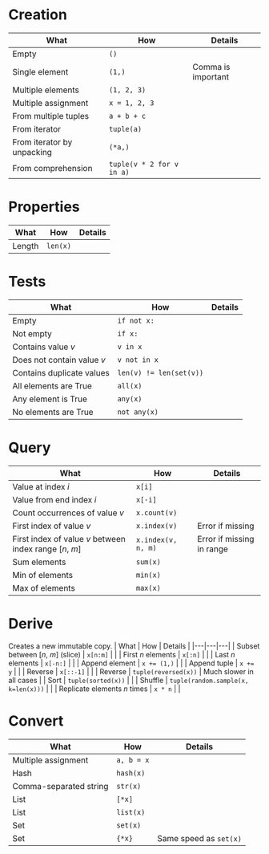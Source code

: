 # Creation
| What | How | Details |
|---|---|---|
| Empty | `()` | |
| Single element | `(1,)` | Comma is important |
| Multiple elements | `(1, 2, 3)` | |
| Multiple assignment | `x = 1, 2, 3` | |
| From multiple tuples | `a + b + c` | |
| From iterator | `tuple(a)` | |
| From iterator by unpacking | `(*a,)` | |
| From comprehension | `tuple(v * 2 for v in a)` | |

# Properties
| What | How | Details |
|---|---|---|
| Length | `len(x)` | |

# Tests
| What | How | Details |
|---|---|---|
| Empty | `if not x:` | |
| Not empty | `if x:` | |
| Contains value $v$ | `v in x` | |
| Does not contain value $v$ | `v not in x` | |
| Contains duplicate values | `len(v) != len(set(v))` | |
| All elements are True | `all(x)` | |
| Any element is True | `any(x)` | |
| No elements are True | `not any(x)` | |

# Query
| What | How | Details |
|---|---|---|
| Value at index $i$ | `x[i]` | |
| Value from end index $i$ | `x[-i]` | |
| Count occurrences of value $v$ | `x.count(v)` | |
| First index of value $v$ | `x.index(v)` | Error if missing |
| First index of value $v$ between index range [$n$, $m$] | `x.index(v, n, m)` | Error if missing in range |
| Sum elements | `sum(x)` | |
| Min of elements | `min(x)` | |
| Max of elements | `max(x)` | |

# Derive
Creates a new immutable copy.
| What | How | Details |
|---|---|---|
| Subset between [$n$, $m$] (slice) | `x[n:m]` | |
| First $n$ elements | `x[:n]` | |
| Last $n$ elements | `x[-n:]` | |
| Append element | `x += (1,)` | |
| Append tuple | `x += y` | |
| Reverse | `x[::-1]` | |
| Reverse | `tuple(reversed(x))` | Much slower in all cases |
| Sort | `tuple(sorted(x))` | |
| Shuffle | `tuple(random.sample(x, k=len(x)))` | |
| Replicate elements $n$ times | `x * n` | |

# Convert
| What | How | Details |
|---|---|---|
| Multiple assignment | `a, b = x` | |
| Hash | `hash(x)` | |
| Comma-separated string | `str(x)` | |
| List | `[*x]` | |
| List | `list(x)` | |
| Set | `set(x)` | |
| Set | `{*x}` | Same speed as `set(x)` |
